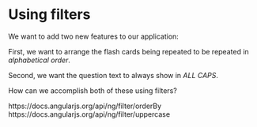 # Using filters

We want to add two new features to our application:

First, we want to arrange the flash cards being repeated to be repeated in *alphabetical order*.

Second, we want the question text to always show in *ALL CAPS*.

How can we accomplish both of these using filters?

<hint title="Alphabetical order">
https://docs.angularjs.org/api/ng/filter/orderBy
</hint>

<hint title="Caps lock mania">
https://docs.angularjs.org/api/ng/filter/uppercase
</hint>